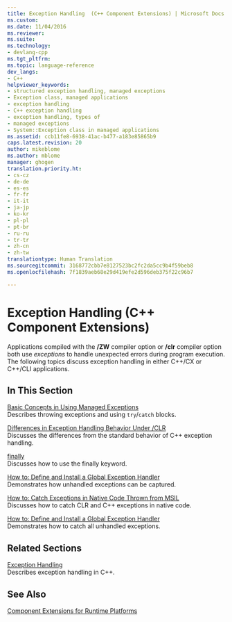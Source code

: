 ```yaml
---
title: Exception Handling  (C++ Component Extensions) | Microsoft Docs
ms.custom: 
ms.date: 11/04/2016
ms.reviewer: 
ms.suite: 
ms.technology:
- devlang-cpp
ms.tgt_pltfrm: 
ms.topic: language-reference
dev_langs:
- C++
helpviewer_keywords:
- structured exception handling, managed exceptions
- Exception class, managed applications
- exception handling
- C++ exception handling
- exception handling, types of
- managed exceptions
- System::Exception class in managed applications
ms.assetid: ccb11fe8-6938-41ac-b477-a183e85865b9
caps.latest.revision: 20
author: mikeblome
ms.author: mblome
manager: ghogen
translation.priority.ht:
- cs-cz
- de-de
- es-es
- fr-fr
- it-it
- ja-jp
- ko-kr
- pl-pl
- pt-br
- ru-ru
- tr-tr
- zh-cn
- zh-tw
translationtype: Human Translation
ms.sourcegitcommit: 3168772cbb7e8127523bc2fc2da5cc9b4f59beb8
ms.openlocfilehash: 7f1839aeb68e29d419efe2d596deb375f22c96b7

---
```

# Exception Handling  (C++ Component Extensions)
Applications compiled with the **/ZW** compiler option or **/clr** compiler option both use *exceptions* to handle unexpected errors during program execution. The following topics discuss exception handling in either C++/CX or C++/CLI applications.  
  
## In This Section  
 [Basic Concepts in Using Managed Exceptions](../dotnet/basic-concepts-in-using-managed-exceptions.md)  
 Describes throwing exceptions and using `try`/`catch` blocks.  
  
 [Differences in Exception Handling Behavior Under /CLR](../dotnet/differences-in-exception-handling-behavior-under-clr.md)  
 Discusses the differences from the standard behavior of C++ exception handling.  
  
 [finally](../dotnet/finally.md)  
 Discusses how to use the finally keyword.  
  
 [How to: Define and Install a Global Exception Handler](../dotnet/how-to-define-and-install-a-global-exception-handler.md)  
 Demonstrates how unhandled exceptions can be captured.  
  
 [How to: Catch Exceptions in Native Code Thrown from MSIL](../dotnet/how-to-catch-exceptions-in-native-code-thrown-from-msil.md)  
 Discusses how to catch CLR and C++ exceptions in native code.  
  
 [How to: Define and Install a Global Exception Handler](../dotnet/how-to-define-and-install-a-global-exception-handler.md)  
 Demonstrates how to catch all unhandled exceptions.  
  
## Related Sections  
 [Exception Handling](../cpp/exception-handling-in-visual-cpp.md)  
 Describes exception handling in C++.  
  
## See Also  
 [Component Extensions for Runtime Platforms](../windows/component-extensions-for-runtime-platforms.md)


<!--HONumber=Jan17_HO2-->


